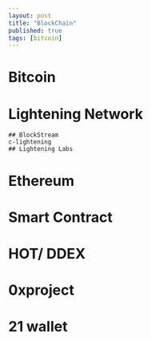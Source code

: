 ```yaml
---
layout: post
title: "BlockChain"
published: true
tags: [bitcoin]
---
```



# Bitcoin
# Lightening Network
    ## BlockStream
    c-lightening
    ## Lightening Labs
# Ethereum
# Smart Contract
# HOT/ DDEX
# 0xproject
# 21 wallet


